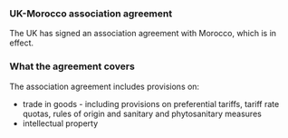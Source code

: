 ### UK-Morocco association agreement

The UK has signed an association agreement with Morocco, which is in effect.

### What the agreement covers

The association agreement includes provisions on:

- trade in goods - including provisions on preferential tariffs, tariff rate quotas, rules of origin and sanitary and phytosanitary measures
- intellectual property